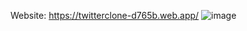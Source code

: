 Website: https://twitterclone-d765b.web.app/
![image](https://github.com/hatlabsInc/twitter-clone/assets/33893505/13d2de66-82f4-4001-b614-074ad977d743)

